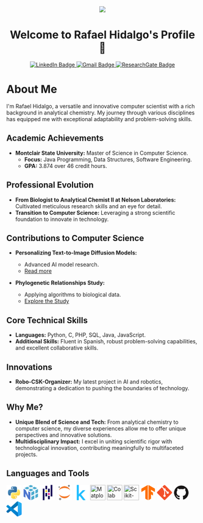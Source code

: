 <div id="header" align="center">
  <img src="https://preview.redd.it/prph3whi9f061.jpg?auto=webp&s=e0eef8a3588e70fd963a54aae0f8b049adc168a5" width="500"/>
  <h1>Welcome to Rafael Hidalgo's Profile 👋</h1>
</div>

<div id="contact" align="center">
  <a href="https://www.linkedin.com/in/rafael-omar-hidalgo/">
    <img src="https://img.shields.io/badge/LinkedIn-blue?style=for-the-badge&logo=linkedin&logoColor=white" alt="LinkedIn Badge"/>
  </a>
  <a href="mailto:rafaelhidalgo005@gmail.com">
    <img src="https://img.shields.io/badge/Gmail-red?style=for-the-badge&logo=gmail&logoColor=white" alt="Gmail Badge"/>
  </a>
  <a href="https://www.researchgate.net/profile/Rafael-Hidalgo-5">
    <img src="https://img.shields.io/badge/ResearchGate-00CCBB?style=for-the-badge&logo=ResearchGate&logoColor=white" alt="ResearchGate Badge"/>
  </a>
</div>

# About Me

I'm Rafael Hidalgo, a versatile and innovative computer scientist with a rich background in analytical chemistry. My journey through various disciplines has equipped me with exceptional adaptability and problem-solving skills.

## Academic Achievements

- **Montclair State University:** Master of Science in Computer Science.
  - **Focus:** Java Programming, Data Structures, Software Engineering.
  - **GPA:** 3.874 over 46 credit hours.

## Professional Evolution

- **From Biologist to Analytical Chemist II at Nelson Laboratories:** Cultivated meticulous research skills and an eye for detail.
- **Transition to Computer Science:** Leveraging a strong scientific foundation to innovate in technology.

## Contributions to Computer Science

- **Personalizing Text-to-Image Diffusion Models:** 
  - Advanced AI model research. 
  - [Read more](https://www.researchgate.net/publication/369476053_Personalizing_Text-to-Image_Diffusion_Models_by_Fine-Tuning_Classification_for_AI_Applications)

- **Phylogenetic Relationships Study:** 
  - Applying algorithms to biological data.
  - [Explore the Study](https://ieeexplore.ieee.org/document/10020454)

## Core Technical Skills

- **Languages:** Python, C, PHP, SQL, Java, JavaScript.
- **Additional Skills:** Fluent in Spanish, robust problem-solving capabilities, and excellent collaborative skills.

## Innovations

- **Robo-CSK-Organizer:** My latest project in AI and robotics, demonstrating a dedication to pushing the boundaries of technology.

## Why Me?

- **Unique Blend of Science and Tech:** From analytical chemistry to computer science, my diverse experiences allow me to offer unique perspectives and innovative solutions.
- **Multidisciplinary Impact:** I excel in uniting scientific rigor with technological innovation, contributing meaningfully to multifaceted projects.

## Languages and Tools
<div id="badges">
<img src="https://github.com/devicons/devicon/blob/master/icons/python/python-original.svg" title='Python' width="40" height="40"> 
<img src="https://github.com/devicons/devicon/blob/master/icons/numpy/numpy-original.svg" title='NumPy' width="40" height="40"> 
<img src="https://github.com/devicons/devicon/blob/master/icons/pandas/pandas-original.svg" title='Pandas' width="40" height="40"> 
<img src="https://github.com/devicons/devicon/blob/master/icons/jupyter/jupyter-original.svg" title='Jupyter' width="40" height="40"> 
<img src="https://github.com/devicons/devicon/blob/master/icons/kaggle/kaggle-original.svg" title="Kaggle" width="40" height="40"> 
<img src="https://upload.wikimedia.org/wikipedia/commons/8/84/Matplotlib_icon.svg" title="Matplotlib" width="40" height="40"> 
<img src="https://upload.wikimedia.org/wikipedia/commons/d/d0/Google_Colaboratory_SVG_Logo.svg" title="Colab" width="40" height="40"> 
<img src="https://upload.wikimedia.org/wikipedia/commons/0/05/Scikit_learn_logo_small.svg" title="Scikit-Learn" width="40" height="40"> 
<img src="https://github.com/devicons/devicon/blob/master/icons/tensorflow/tensorflow-original.svg" title="TensorFlow" width="40" height="40"> 
<img src="https://github.com/devicons/devicon/blob/master/icons/git/git-original.svg" title="Git" width="40" height="40"> 
<img src="https://github.com/devicons/devicon/blob/master/icons/github/github-original.svg" title="GitHub" width="40" height="40"> 
<img src="https://github.com/devicons/devicon/blob/master/icons/vscode/vscode-original.svg" title="VS Code" width="40" height="40"> 

</div>
